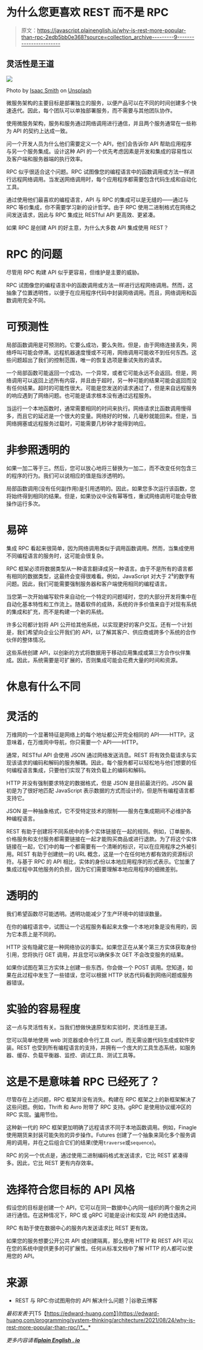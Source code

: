 # 为什么您更喜欢 REST 而不是 RPC

> 原文：<https://javascript.plainenglish.io/why-is-rest-more-popular-than-rpc-2edb5bb0e368?source=collection_archive---------9----------------------->

## 灵活性是王道

![](img/939665dab3c4bb0c74f6a15ec8fdf595.png)

Photo by [Isaac Smith](https://unsplash.com/@isaacmsmith?utm_source=medium&utm_medium=referral) on [Unsplash](https://unsplash.com?utm_source=medium&utm_medium=referral)

微服务架构的主要目标是部署独立的服务，以便产品可以在不同的时间创建多个快速迭代。因此，每个团队可以单独部署服务，而不需要与其他团队协作。

使用微服务架构，服务和服务通过网络调用进行通信，并且两个服务通常在一些称为 API 的契约上达成一致。

问一个开发人员为什么他们需要定义一个 API，他们会告诉你 API 帮助应用程序与另一个服务集成。设计这种 API 的一个优先考虑因素是开发和集成的容易性以及客户端和服务器端的执行效率。

RPC 似乎很适合这个问题。RPC 试图像您的编程语言中的函数调用或方法一样进行远程网络调用。当发送网络调用时，每个应用程序都需要包含代码生成和自动化工具。

通过使用他们最喜欢的编程语言，API 与 RPC 的集成可以是无缝的——通过与 RPC 等价集成，你不需要学习新的设计哲学。由于 RPC 使用二进制格式在网络之间发送请求，因此与 RPC 集成比 RESTful API 更高效、更紧凑。

如果 RPC 是创建 API 的好主意，为什么大多数 API 集成使用 REST？

# RPC 的问题

尽管用 RPC 构建 API 似乎更容易，但维护是主要的威胁。

RPC 试图像您的编程语言中的函数调用或方法一样进行远程网络调用。然而，这抽象了位置透明性，以便于在应用程序代码中封装网络调用。而且，网络调用和函数调用完全不同。

# 可预测性

局部函数调用是可预测的。它要么成功，要么失败。但是，由于网络连接丢失，网络呼叫可能会停滞。远程机器速度慢或不可用，网络调用可能收不到任何东西。这些问题超出了我们的控制范围，唯一的恢复选项是重试失败的请求。

一个局部函数可能返回一个成功，一个异常，或者它可能永远不会返回。但是，网络调用可以返回上述所有内容，并且由于超时，另一种可能的结果可能会返回而没有任何结果。超时的可能性很大。可能是您发送的请求通过了，但是来自远程服务的响应遇到了网络问题。也可能是请求根本没有通过远程服务。

当运行一个本地函数时，通常需要相同的时间来执行。网络请求比函数调用慢得多，而且它的延迟是一个很大的变量。网络好的时候，几毫秒就能回来。但是，当网络拥塞或远程服务过载时，可能需要几秒钟才能得到响应。

# 非参照透明的

如果一加二等于三。然后，您可以放心地将三替换为一加二，而不改变任何包含三的程序的行为。我们可以说相应的值是指涉透明的。

局部函数调用(没有任何副作用)是引用透明的。因此，如果您多次运行该函数，您将始终得到相同的结果。但是，如果协议中没有幂等性，重试网络调用可能会导致操作运行多次。

# 易碎

集成 RPC 看起来很简单，因为网络调用类似于调用函数调用。然而，当集成使用不同编程语言的服务时，这可能会很复杂。

RPC 框架必须将数据类型从一种语言翻译成另一种语言。由于不是所有的语言都有相同的数据类型，这最终会变得很难看。例如，JavaScript 对大于 2⁵的数字有问题。因此，我们可能需要强制服务器和客户端使用相同的编程语言。

当您第一次开始编写软件来自动化一个特定的问题域时，您的大部分开发将集中在自动化基本特性和工作流上。随着软件的成熟，系统的许多价值来自于对现有系统的集成和扩充，而不是构建一个新的系统。

许多公司都计划将 API 公开给其他系统，以实现更好的客户交互。还有一个计划是，我们希望向企业公开我们的 API，以了解其客户、供应商或跨多个系统的合作伙伴的整体情况。

这些系统创建 API，以创新的方式将数据用于移动应用集成或第三方合作伙伴集成。因此，系统需要是可扩展的，否则集成可能会花费大量的时间和资源。

# 休息有什么不同

# 灵活的

万维网的一个显著特征是网络上的每个地址都公开完全相同的 API——HTTP。这意味着，在万维网中导航，你只需要一个 API——HTTP。

通常，RESTful API 会使用 JSON 通过网络发送消息。REST 将有效负载请求与实现该请求的编码和解码的服务解耦。因此，每个服务都可以轻松地与他们想要的任何编程语言集成，只要他们实现了有效负载上的编码和解码。

HTTP 并没有强制要求特定的数据格式，但是 JSON 是目前最流行的。JSON 最初是为了很好地匹配 JavaScript 表示数据的方式而设计的，但是所有编程语言都支持它。

JSON 是一种抽象格式，它不受特定技术的限制——服务在集成期间不必维护各种编程语言。

REST 有助于创建将不同系统中的多个实体链接在一起的规则。例如，订单服务、价格服务和支付服务都需要链接在一起才能购买商品或进行退款。为了将这个实体链接在一起，它们中的每一个都需要有一个清晰的标识，可以在应用程序之外被引用。REST 有助于创建统一的 URL 概念，这是一个在任何地方都有效的资源标识符。与基于 RPC 的 API 相比，实体的身份以本地应用程序的形式表示。它加重了集成过程中其他服务的负担，因为它们需要理解本地应用程序的细微差别。

# 透明的

我们希望函数尽可能透明。透明功能减少了生产环境中的错误数量。

在你的编程语言中，试图让一个远程服务看起来太像一个本地对象是没有用的，因为它本质上是不同的。

HTTP 没有隐藏它是一种网络协议的事实。如果您正在从某个第三方实体获取身份引用，您将执行 GET 调用，并且您可以确保多次 GET 不会改变服务的结果。

如果你试图在第三方实体上创建一些东西，你会做一个 POST 调用。您知道，如果在此过程中发生了一些错误，您可以根据 HTTP 状态代码看到网络问题或服务器错误。

# 实验的容易程度

这一点与灵活性有关。当我们想做快速原型和实验时，灵活性是王道。

您可以简单地使用 web 浏览器或命令行工具 curl，而无需设置代码生成或软件安装。REST 也受到所有编程语言的支持，并拥有一个庞大的工具生态系统，如服务器、缓存、负载平衡器、监控、调试工具、测试工具等。

# 这是不是意味着 RPC 已经死了？

尽管存在上述问题，RPC 框架并没有消失。构建在 RPC 框架之上的新框架解决了这些问题。例如，Thrift 和 Avro 附带了 RPC 支持。gRPC 是使用协议缓冲区的 RPC 实现。[骗](https://twitter.github.io/finagle/)用节俭。

这种新一代的 RPC 框架更加明确了远程请求不同于本地函数调用。例如，Finagle 使用期货来封装可能失败的异步操作。Futures 创建了一个抽象来简化多个服务调用的调用，并在之后组合它们的结果(使用`traverse`或`sequence`)。

RPC 的另一个优点是，通过使用二进制编码格式发送请求，它比 REST 紧凑得多。因此，它比 REST 更有内存效率。

# 选择符合您目标的 API 风格

假设您的目标是创建一个 API，它可以在同一数据中心内同一组织的两个服务之间进行通信。在这种情况下，RPC 或 gRPC 可能是设计和实现 API 的绝佳选择。

RPC 有助于使在数据中心的服务内发送请求比 REST 更有效。

如果您的服务想要公开公共 API 或创建隔离，那么使用 HTTP 和 REST API 可以在您的系统中提供更多的可扩展性。任何从标准文档中了解 HTTP 的人都可以使用您的 API。

# 来源

*   REST 与 RPC:你试图用你的 API 解决什么问题？|谷歌云博客

*最初发表于*[T5【https://edward-huang.com】](https://edward-huang.com/programming/system-thinking/architecture/2021/08/24/why-is-rest-more-popular-than-rpc/)*。*

*更多内容请看*[***plain English . io***](http://plainenglish.io/)